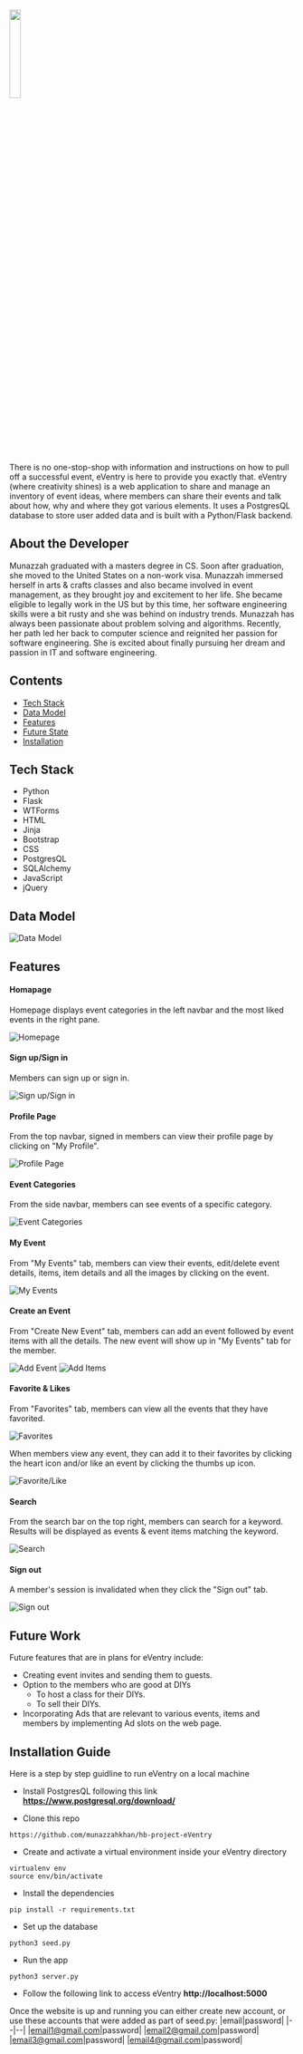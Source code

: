 # <img src="https://github.com/munazzahkhan/hb-project-eVentry/blob/master/static/images/logo/logo_gold.png" width="20%">
There is no one-stop-shop with information and instructions on how to pull off a successful event, eVentry is here to provide you exactly that. eVentry (where creativity shines) is a web application to share and manage an inventory of event ideas, where members can share their events and talk about how, why and where they got various elements. It uses a PostgresQL database to store user added data and is built with a Python/Flask backend.

## About the Developer
Munazzah graduated with a masters degree in CS. Soon after graduation, she moved to the United States on a non-work visa. Munazzah immersed herself in arts & crafts classes and also became involved in event management, as they brought joy and excitement to her life.  She became eligible to legally work in the US but by this time, her software engineering skills were a bit rusty and she was behind on industry trends. Munazzah has always been passionate about problem solving and algorithms. Recently, her path led her back to computer science and reignited her passion for software engineering. She is excited about finally pursuing her dream and passion in IT and software engineering.

## Contents
* [Tech Stack](#tech-stack)
* [Data Model](#data-model)
* [Features](#features)
* [Future State](#future)
* [Installation](#installation)

## <a name="tech-stack"></a>Tech Stack
* Python
* Flask
* WTForms
* HTML
* Jinja
* Bootstrap
* CSS
* PostgresQL
* SQLAlchemy
* JavaScript
* jQuery

## <a name="data-model"></a>Data Model

![Data Model](static/images/readme/data_model.png)

## <a name="features"></a>Features

#### Homapage
Homepage displays event categories in the left navbar and the most liked events in the right pane. 

![Homepage](static/images/readme/homepage.png)

#### Sign up/Sign in
Members can sign up or sign in.

![Sign up/Sign in](static/images/readme/signup_signin.gif)

#### Profile Page
From the top navbar, signed in members can view their profile page by clicking on "My Profile".

![Profile Page](static/images/readme/profile_page.png)

#### Event Categories
From the side navbar, members can see events of a specific category.

![Event Categories](static/images/readme/event_categories.gif)

#### My Event
From "My Events" tab, members can view their events, edit/delete event details, items, item details and all the images by clicking on the event.

![My Events](static/images/readme/my_events.gif)

#### Create an Event
From "Create New Event" tab, members can add an event followed by event items with all the details. The new event will show up in "My Events" tab for the member.

![Add Event](static/images/readme/add_event.gif)
![Add Items](static/images/readme/add_items.gif)

#### Favorite & Likes
From "Favorites" tab, members can view all the events that they have favorited.

![Favorites](static/images/readme/favorites.png)

When members view any event, they can add it to their favorites by clicking the heart icon and/or like an event by clicking the thumbs up icon.

![Favorite/Like](static/images/readme/Favourite_like.gif)

#### Search
From the search bar on the top right, members can search for a keyword. Results will be displayed as events & event items matching the keyword.

![Search](static/images/readme/search.gif)

#### Sign out
A member's session is invalidated when they click the "Sign out" tab.

![Sign out](static/images/readme/sign_out.gif)

## <a name="future"></a>Future Work
Future features that are in plans for eVentry include:

* Creating event invites and sending them to guests. 
* Option to the members who are good at DIYs 
  - To host a class for their DIYs.
  - To sell their DIYs.
* Incorporating Ads that are relevant to various events, items and members by implementing Ad slots on the web page.

## <a name="installation"></a>Installation Guide

Here is a step by step guidline to run eVentry on a local machine

* Install PostgresQL following this link **https://www.postgresql.org/download/**

* Clone this repo
```
https://github.com/munazzahkhan/hb-project-eVentry
```
* Create and activate a virtual environment inside your eVentry directory
```
virtualenv env
source env/bin/activate
```
* Install the dependencies
```
pip install -r requirements.txt
```
* Set up the database
```
python3 seed.py
```
* Run the app
```
python3 server.py
```
* Follow the following link to access eVentry
**http://localhost:5000**

Once the website is up and running you can either create new account, or use these accounts that were added as part of seed.py:
|email|password|
|--|--|
|email1@gmail.com|password|
|email2@gmail.com|password|
|email3@gmail.com|password|
|email4@gmail.com|password|
